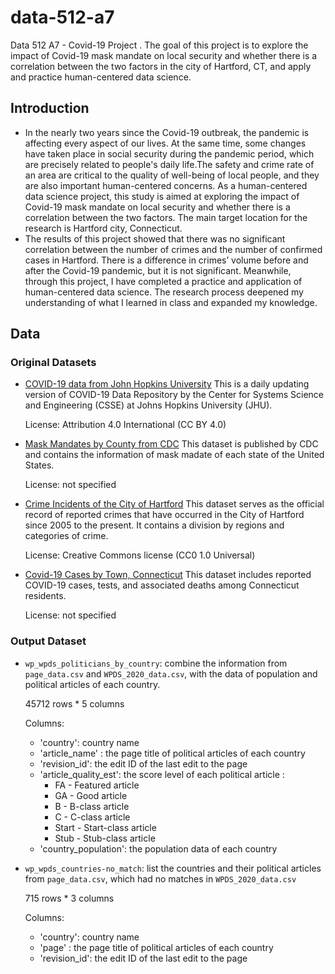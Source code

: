 # data-512-a7
Data 512 A7 - Covid-19 Project .  The goal of this project is to explore the impact of Covid-19 mask mandate on local security and whether there is a correlation between the two factors in the city of Hartford, CT, and apply and practice human-centered data science. 



## Introduction
- In the nearly two years since the Covid-19 outbreak, the pandemic is affecting every aspect of our lives. At the same time, some changes have taken place in social security during the pandemic period, which are precisely related to people's daily life.The safety and crime rate of an area are critical to the quality of well-being of local people, and they are also important human-centered concerns. As a human-centered data science project, this study is aimed at exploring the impact of Covid-19 mask mandate on local security and whether there is a correlation between the two factors. The main target location for the research is Hartford city, Connecticut. 
- The results of this project showed that there was no significant correlation between the number of crimes and the number of confirmed cases in Hartford. There is a difference in crimes’ volume before and after the Covid-19 pandemic, but it is not significant. Meanwhile, through this project, I have completed a practice and application of human-centered data science. The research process deepened my understanding of what I learned in class and expanded my knowledge. 



## Data 

### Original Datasets
- [COVID-19 data from John Hopkins University](https://www.kaggle.com/antgoldbloom/covid19-data-from-john-hopkins-university?select=RAW_us_confirmed_cases.csv)
  This is a daily updating version of COVID-19 Data Repository by the Center for Systems Science and Engineering (CSSE) at Johns Hopkins University (JHU).
  
  License: Attribution 4.0 International (CC BY 4.0)

  
 - [Mask Mandates by County from CDC](https://data.cdc.gov/Policy-Surveillance/U-S-State-and-Territorial-Public-Mask-Mandates-Fro/62d6-pm5i)
   This dataset is published by CDC and contains the information of mask madate of each state of the United States.

   License: not specified
   
 - [Crime Incidents of the City of Hartford](https://data.hartford.gov/Public-Safety/Police-Incidents-01012005-to-Current/889t-nwfu)
   This dataset serves as the official record of reported crimes that have occurred in the City of Hartford since 2005 to the present. It contains a division by regions and categories of crime.
   
   License: Creative Commons license (CC0 1.0 Universal)
 - [Covid-19 Cases by Town, Connecticut](https://data.ct.gov/Health-and-Human-Services/COVID-19-Tests-Cases-and-Deaths-By-Town-/28fr-iqnx)
   This dataset includes reported COVID-19 cases, tests, and associated deaths among Connecticut residents.
   
   License: not specified


  ### Output Dataset
  
  - `wp_wpds_politicians_by_country`: combine the information from `page_data.csv` and `WPDS_2020_data.csv`, with the data of population and political articles of each country.
    
    45712 rows * 5 columns
  
     Columns:
     - 'country': country name 
     - 'article_name' : the page title of political articles of each country
     - 'revision_id': the edit ID of the last edit to the page
     - 'article_quality_est': the score level of each political article : 
         - FA - Featured article
         - GA - Good article
         - B - B-class article
         - C - C-class article
         - Start - Start-class article
         - Stub - Stub-class article
     - 'country_population': the population data of each country
         
  - `wp_wpds_countries-no_match`: list the countries and their political articles from `page_data.csv`, which had no matches in `WPDS_2020_data.csv`
  
     715 rows * 3 columns
  
     Columns:
     - 'country': country name 
     - 'page' : the page title of political articles of each country
     - 'revision_id': the edit ID of the last edit to the page
